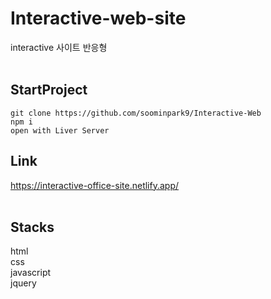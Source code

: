 # Interactive-web-site

interactive 사이트 반응형
<br><br>

## StartProject

```
git clone https://github.com/soominpark9/Interactive-Web
npm i
open with Liver Server
```

## Link

https://interactive-office-site.netlify.app/<br>
<br>

## Stacks

html<br>
css<br>
javascript<br>
jquery<br>
